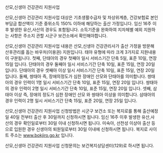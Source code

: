 산모,신생아 건강관리 지원사업

산모,신생아 건강관리 지원사업 대상은 기초생활수급자 및 차상위계층, 건강보험료 본인부담금 합산액이 기준 중위소득 150% 이하에 해당하는 출산 가정입니다. 임신 16주 이후 발생한 유산,사산의 경우도 포함됩니다. 소득기준을 완화하여 지자체별 예외 지원하는 사항은 주소지 관할 시군구 보건소에서 확인해야합니다.

산모,신생아 건강관리 지원사업 내용은 산모,신생아 건강관리사가 출산 가정을 방문해 산후관리를 돕는 바우처(이용권) 지원입니다. 태야 유형에 따라 크게 3가지로 지원내용이 구분됩니다.
첫째, 단태아의 경우 첫째아 일시 서비스기간 단축 5일, 표준 10일, 연장 15일 입니다.
단태아의 경우 둘째아 일시 서비스기간 단축 10일, 표준 15일, 연장 20일 입니다.
단태아의 경우 셋째아 이상 일시 서비스기간 단축 10일, 표준 15일, 연장 20일 입니다.
둘째, 쌍태아 즉, 장애의정도가 심한 장애인 산모와 단태아를 의미합니다.
쌍태아의 경우 인력이 1명 일시 서비스기간 단축 10일, 표준 15일, 연장 20일 입니다.
쌍태아의 경우 인력이 2명 일시 서비스기간 단축 10일, 표준 15일, 연장 20일 입니다.
셋째, 삼태아 이상 즉, 장애의 정도가 심한 장애인 산모 와 쌍태아 이상을 의미합니다.
삼태아의 경우 인력이 2명 일시 서비스기간 단축 15일, 표준 20일, 연장 25일 입니다.

산모,신생아 건강관리 지원사업 신청방법은 시군구 보건소 또는 복지로를 통해 출산예정일 40일 전부터 출산 후 30일까지 신청하시면 됩니다.
임신 16주 이후 발생한 유산,사산의 경우 확인일로부터 30일 이내 신청하시면 됩니다.
미숙아, 선천성 이상아 출산 등으로 입원한 경우 신생아의 퇴원일로부터 30일 이내에 신청하시면 됩니다.
복지로 사이트 주소는 www.bokjiro.go.kr 입니다.

산모,신생아 건강관리 지원사업 신청문의는 보건복지상담센터(129)로 하시면 됩니다.
